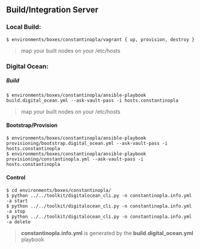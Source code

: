 ## Build/Integration Server

### Local Build:

```
$ environments/boxes/constantinopla/vagrant { up, provision, destroy }
```
> map your built nodes on your /etc/hosts

### Digital Ocean:
##### Build

```
$ environments/boxes/constantinopla/ansible-playbook build.digital_ocean.yml --ask-vault-pass -i hosts.constantinopla
```
> map your built nodes on your /etc/hosts

#### Bootstrap/Provision

```
$ environments/boxes/constantinopla/ansible-playbook provisioning/bootstrap.digital_ocean.yml --ask-vault-pass -i hosts.constantinopla
$ environments/boxes/constantinopla/ansible-playbook provisioning/constantinopla.yml --ask-vault-pass -i hosts.constantinopla
```

#### Control

```
$ cd environments/boxes/constantinopla/
$ python ../../toolkit/digitalocean_cli.py -n constantinopla.info.yml -a start
$ python ../../toolkit/digitalocean_cli.py -n constantinopla.info.yml -a stop
$ python ../../toolkit/digitalocean_cli.py -n constantinopla.info.yml -a delete
```
> **constantinopla.info.yml** is generated by the **build.digital_ocean.yml** playbook
